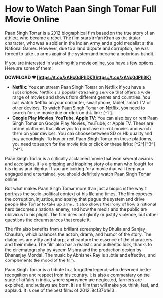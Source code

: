 
 
# How to Watch Paan Singh Tomar Full Movie Online
 
Paan Singh Tomar is a 2012 biographical film based on the true story of an athlete who became a rebel. The film stars Irrfan Khan as the titular character, who was a soldier in the Indian Army and a gold medalist at the National Games. However, due to a land dispute and corruption, he was forced to take up arms against the system and became a notorious bandit.
 
If you are interested in watching this movie online, you have a few options. Here are some of them:
 
**DOWNLOAD ❤ [https://t.co/xANc0dPhDK](https://t.co/xANc0dPhDK)**


 
- **Netflix**: You can stream Paan Singh Tomar on Netflix if you have a subscription. Netflix is a popular streaming service that offers a wide range of movies and shows from different genres and countries. You can watch Netflix on your computer, smartphone, tablet, smart TV, or other devices. To watch Paan Singh Tomar on Netflix, you need to search for the movie title or click on this link: [^1^].
- **Google Play Movies, YouTube, Apple TV**: You can also buy or rent Paan Singh Tomar on Google Play Movies, YouTube, or Apple TV. These are online platforms that allow you to purchase or rent movies and watch them on your devices. You can choose between SD or HD quality and pay accordingly. To buy or rent Paan Singh Tomar on these platforms, you need to search for the movie title or click on these links: [^2^] [^3^] [^4^].

Paan Singh Tomar is a critically acclaimed movie that won several awards and accolades. It is a gripping and inspiring story of a man who fought for his rights and dignity. If you are looking for a movie that will keep you engaged and entertained, you should definitely watch Paan Singh Tomar online.

But what makes Paan Singh Tomar more than just a biopic is the way it portrays the socio-political context of his life and times. The film exposes the corruption, injustice, and apathy that plague the system and drive people like Tomar to take up arms. It also shows the irony of how a national hero becomes a national enemy, and how the media and the public are oblivious to his plight. The film does not glorify or justify violence, but rather questions the circumstances that create it.
 
The film also benefits from a brilliant screenplay by Dhulia and Sanjay Chauhan, which balances the action, drama, and humor of the story. The dialogues are witty and sharp, and capture the essence of the characters and their milieu. The film also has a realistic and authentic look, thanks to the cinematography by Aseem Mishra and the production design by Dhananjay Mondal. The music by Abhishek Ray is subtle and effective, and complements the mood of the film.
 
Paan Singh Tomar is a tribute to a forgotten legend, who deserved better recognition and respect from his country. It is also a commentary on the state of affairs in India, where sportsmen are neglected, farmers are exploited, and outlaws are born. It is a film that will make you think, feel, and applaud. It is one of the best films of 2012.
 8cf37b1e13
 

